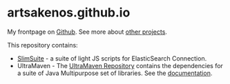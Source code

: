 # artsakenos.github.io

My frontpage on [Github](http://artsakenos.github.io).
See more about [other projects](https://infodev.wordpress.com).

This repository contains:

* [SlimSuite](slim_suite/README.md) - a suite of light JS scripts for ElasticSearch Connection.
* UltraMaven - The [UltraMaven Repository](https://artsakenos.github.io/ultra_maven/) 
    contains the dependencies for a suite of Java Multipurpose set of libraries.
    See the [documentation](./ultra_lib_docs/).

